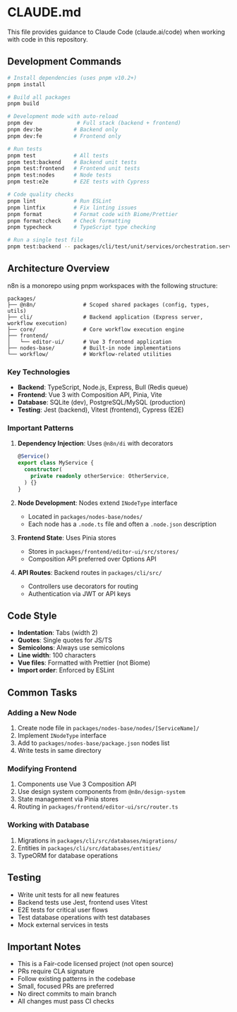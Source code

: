 # CLAUDE.md

This file provides guidance to Claude Code (claude.ai/code) when working with code in this repository.

## Development Commands

```bash
# Install dependencies (uses pnpm v10.2+)
pnpm install

# Build all packages
pnpm build

# Development mode with auto-reload
pnpm dev              # Full stack (backend + frontend)
pnpm dev:be          # Backend only
pnpm dev:fe          # Frontend only

# Run tests
pnpm test            # All tests
pnpm test:backend    # Backend unit tests
pnpm test:frontend   # Frontend unit tests  
pnpm test:nodes      # Node tests
pnpm test:e2e        # E2E tests with Cypress

# Code quality checks
pnpm lint            # Run ESLint
pnpm lintfix         # Fix linting issues
pnpm format          # Format code with Biome/Prettier
pnpm format:check    # Check formatting
pnpm typecheck       # TypeScript type checking

# Run a single test file
pnpm test:backend -- packages/cli/test/unit/services/orchestration.service.test.ts
```

## Architecture Overview

n8n is a monorepo using pnpm workspaces with the following structure:

```
packages/
├── @n8n/               # Scoped shared packages (config, types, utils)
├── cli/                # Backend application (Express server, workflow execution)
├── core/               # Core workflow execution engine
├── frontend/
│   └── editor-ui/      # Vue 3 frontend application
├── nodes-base/         # Built-in node implementations
└── workflow/           # Workflow-related utilities
```

### Key Technologies
- **Backend**: TypeScript, Node.js, Express, Bull (Redis queue)
- **Frontend**: Vue 3 with Composition API, Pinia, Vite
- **Database**: SQLite (dev), PostgreSQL/MySQL (production)
- **Testing**: Jest (backend), Vitest (frontend), Cypress (E2E)

### Important Patterns

1. **Dependency Injection**: Uses `@n8n/di` with decorators
   ```typescript
   @Service()
   export class MyService {
     constructor(
       private readonly otherService: OtherService,
     ) {}
   }
   ```

2. **Node Development**: Nodes extend `INodeType` interface
   - Located in `packages/nodes-base/nodes/`
   - Each node has a `.node.ts` file and often a `.node.json` description

3. **Frontend State**: Uses Pinia stores
   - Stores in `packages/frontend/editor-ui/src/stores/`
   - Composition API preferred over Options API

4. **API Routes**: Backend routes in `packages/cli/src/`
   - Controllers use decorators for routing
   - Authentication via JWT or API keys

## Code Style

- **Indentation**: Tabs (width 2)
- **Quotes**: Single quotes for JS/TS
- **Semicolons**: Always use semicolons
- **Line width**: 100 characters
- **Vue files**: Formatted with Prettier (not Biome)
- **Import order**: Enforced by ESLint

## Common Tasks

### Adding a New Node
1. Create node file in `packages/nodes-base/nodes/[ServiceName]/`
2. Implement `INodeType` interface
3. Add to `packages/nodes-base/package.json` nodes list
4. Write tests in same directory

### Modifying Frontend
1. Components use Vue 3 Composition API
2. Use design system components from `@n8n/design-system`
3. State management via Pinia stores
4. Routing in `packages/frontend/editor-ui/src/router.ts`

### Working with Database
1. Migrations in `packages/cli/src/databases/migrations/`
2. Entities in `packages/cli/src/databases/entities/`
3. TypeORM for database operations

## Testing

- Write unit tests for all new features
- Backend tests use Jest, frontend uses Vitest
- E2E tests for critical user flows
- Test database operations with test databases
- Mock external services in tests

## Important Notes

- This is a Fair-code licensed project (not open source)
- PRs require CLA signature
- Follow existing patterns in the codebase
- Small, focused PRs are preferred
- No direct commits to main branch
- All changes must pass CI checks